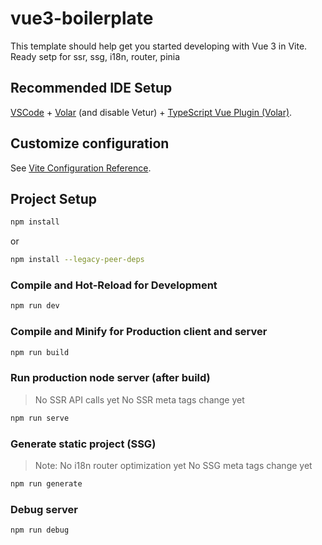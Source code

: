 # vue3-boilerplate

This template should help get you started developing with Vue 3 in Vite.
Ready setp for ssr, ssg, i18n, router, pinia

## Recommended IDE Setup

[VSCode](https://code.visualstudio.com/) + [Volar](https://marketplace.visualstudio.com/items?itemName=Vue.volar) (and disable Vetur) + [TypeScript Vue Plugin (Volar)](https://marketplace.visualstudio.com/items?itemName=Vue.vscode-typescript-vue-plugin).

## Customize configuration

See [Vite Configuration Reference](https://vitejs.dev/config/).

## Project Setup

```sh
npm install
```
or
```sh
npm install --legacy-peer-deps
```

### Compile and Hot-Reload for Development

```sh
npm run dev
```

### Compile and Minify for Production client and server

```sh
npm run build
```

### Run production node server (after build)

> No SSR API calls yet
> No SSR meta tags change yet

```sh
npm run serve
```

### Generate static project (SSG)

> Note: No i18n router optimization yet
> No SSG meta tags change yet

```sh
npm run generate
```

### Debug server

```sh
npm run debug
```
